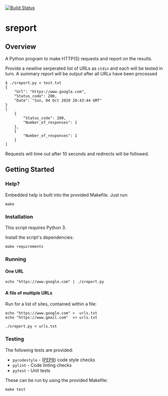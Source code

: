 [![Build Status](https://travis-ci.org/hybby/sreport.svg?branch=main)](https://travis-ci.org/hybby/sreport)

# sreport
## Overview
A Python program to make HTTP(S) requests and report on the results.

Provide a newline serperated list of URLs as `stdin` and each will be tested
in turn. A summary report will be output after all URLs have been processed

```
$ ./sreport.py < test.txt
{
    "Url": "https://www.google.com",
    "Status_code": 200,
    "Date": "Sun, 04 Oct 2020 20:43:44 GMT"
}
[
    {
        "Status_code": 200,
        "Number_of_responses": 1
    },
    {
        "Number_of_responses": 1
    }
]
```

Requests will time out after 10 seconds and redirects will be followed.


## Getting Started
### Help?
Embedded help is built into the provided Makefile.  Just run:

```
make
```

### Installation
This script requires Python 3.

Install the script's dependencies:

```
make requirements
```

### Running
#### One URL
```
echo "https://www.google.com" | ./sreport.py
```

#### A file of multiple URLs
Run for a list of sites, contained within a file:

```
echo "https://www.google.com" >  urls.txt
echo "https://www.gmail.com"  >> urls.txt

./sreport.py < urls.txt
```

### Testing
The following tests are provided:

  * `pycodestyle` - ([PEP8](http://www.python.org/dev/peps/pep-0008/)) code style checks
  * `pylint` - Code linting checks
  * `pytest` - Unit tests

These can be run by using the provided Makefile:

```
make test
```
